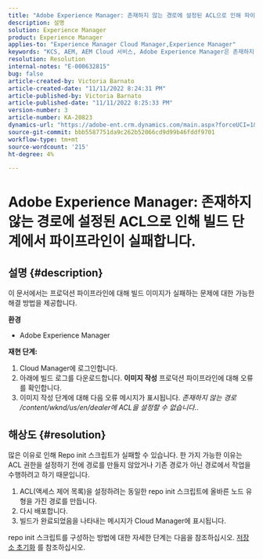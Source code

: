 ```yaml
---
title: "Adobe Experience Manager: 존재하지 않는 경로에 설정된 ACL으로 인해 파이프라인이 빌드 단계에서 실패합니다."
description: 설명
solution: Experience Manager
product: Experience Manager
applies-to: "Experience Manager Cloud Manager,Experience Manager"
keywords: "KCS, AEM, AEM Cloud 서비스, Adobe Experience Manager은 존재하지 않는 경로에 acl을 설정할 수 없습니다."
resolution: Resolution
internal-notes: "E-000632815"
bug: false
article-created-by: Victoria Barnato
article-created-date: "11/11/2022 8:24:31 PM"
article-published-by: Victoria Barnato
article-published-date: "11/11/2022 8:25:33 PM"
version-number: 3
article-number: KA-20823
dynamics-url: "https://adobe-ent.crm.dynamics.com/main.aspx?forceUCI=1&pagetype=entityrecord&etn=knowledgearticle&id=36110ad4-fe61-ed11-9561-6045bd006793"
source-git-commit: bbb5587751da9c262b52066cd9d99b46fddf9701
workflow-type: tm+mt
source-wordcount: '215'
ht-degree: 4%

---
```


# Adobe Experience Manager: 존재하지 않는 경로에 설정된 ACL으로 인해 빌드 단계에서 파이프라인이 실패합니다.

## 설명 {#description}


이 문서에서는 프로덕션 파이프라인에 대해 빌드 이미지가 실패하는 문제에 대한 가능한 해결 방법을 제공합니다.

<b>환경</b>

- Adobe Experience Manager


<b>재현 단계:</b>

1. Cloud Manager에 로그인합니다.
2. 아래에 빌드 로그를 다운로드합니다. <b>이미지 작성</b> 프로덕션 파이프라인에 대해 오류를 확인합니다.
3. 이미지 작성 단계에 대해 다음 오류 메시지가 표시됩니다. *존재하지 않는 경로 /content/wknd/us/en/dealer에 ACL을 설정할 수 없습니다.*.



## 해상도 {#resolution}


많은 이유로 인해 Repo init 스크립트가 실패할 수 있습니다. 한 가지 가능한 이유는 ACL 권한을 설정하기 전에 경로를 만들지 않았거나 기존 경로가 아닌 경로에서 작업을 수행하려고 하기 때문입니다.

1. ACL(액세스 제어 목록)을 설정하려는 동일한 repo init 스크립트에 올바른 노드 유형을 가진 경로를 만듭니다.
2. 다시 배포합니다.
3. 빌드가 완료되었음을 나타내는 메시지가 Cloud Manager에 표시됩니다.


repo init 스크립트를 구성하는 방법에 대한 자세한 단계는 다음을 참조하십시오. [저장소 초기화](https://sling.apache.org/documentation/bundles/repository-initialization.html) 를 참조하십시오.
